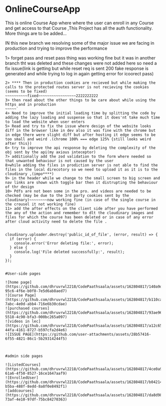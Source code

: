 # OnlineCourseApp
This is online Course App where where the user can enroll in any Course and get access to that Course ,This Project has all the auth functionality. More things are to be added...


IN this new branch we resolving some of the major issue we are facing in production and trying to improve the performance 

1> forget pass and reset pass thing was working fine but it was in another branch tht was deleted and these changes were not added here so need a fix
issue(link is getting but while reset req is sent 200 fake response is generated and while trying to log in again getting error for icoorect pass)
~~~~~~~~~~~fixed~~~~~~~~~~~~~~~~11111111111
2> **** Then in production cookies are recieved but while making the calls to the protected routes server is not recieving the cookies (seems to be fixed)
~~~~~~~~~~fixed~~~~~~~~~~~~~~~~~2222222222
3> then read about the other things to be care about while using the https and in production
~~~~~`
4> Need to improve the initial loading time by splitting the code by adding the lazy loading and suspense so that it does'nt take much time to load the website when user enters
5> Read and try to fix the issue where design of the website looks diff in the browser like in dev also it was fine with the chrome but in edge there were slight diff but after hosting it edge seems to be too small and weird .(chrome 100% === edge 125% {still looks weird after this})
6> try to improve the api response by deleting the complexity of the obj sent by the api(my axious inteceptor)
7> additionally add the zod validation to the form where needed so that unwanted behaviour is not caused by the user 
8>while adding the files in prodiction server is not able to find the files in the local direcotory so we need to upload it as it is to the cloudinary ,(impo****)
9> in the header while we change to the small screen to big screen and nav links are shown with toggle bar then it distrupting the behaviour of thr design 
10> Pdfs are not been some in the pro. and videos are needed to be checked (may be due to the 3rd party cookies sent by the cloudinary)~~~~~~~~now working fine (in case of the single course in the crousel it not working fine)
11> add the after effects on the client side after you have performed the any of the action and remember to dlt the cloudinary images and files for which the course has been deleted or in case of any error after cloud activity need to delete the file .


cloudinary.uploader.destroy('public_id_of_file', (error, result) => {
  if (error) {
    console.error('Error deleting file:', error);
  } else {
    console.log('File deleted successfully:', result);
  }
});


#User-side pages

![home page](https://github.com/dhruvrwl2218/CodePaathsaala/assets/162804817/140a9d8c-95c6-4f6e-b0f8-7e5d6ab8aed7)
![Course Page](https://github.com/dhruvrwl2218/CodePaathsaala/assets/162804817/b110ca4a-7abc-4e0d-abb4-716e6b30cdae)
![purchased courses](https://github.com/dhruvrwl2218/CodePaathsaala/assets/162804817/93ae969e-5518-4c90-bfa3-000bc265a097)
![videos in lec](https://github.com/dhruvrwl2218/CodePaathsaala/assets/162804817/a12c6503-44fa-4161-8727-b597cfa2d4e6)
![ISSUE PAGE](https://github.com/user-attachments/assets/28b57416-6f55-4821-86c1-5b29314244f5)



#admin side pages

![ListedCourses](https://github.com/dhruvrwl2218/CodePaathsaala/assets/162804817/4ce0a9e6-61a6-4f50-8527-16ce1647aaf9)
![EnrolledUser](https://github.com/dhruvrwl2218/CodePaathsaala/assets/162804817/b0421458-b5ba-488f-8edd-8a8f0e8492f1)
![addcourses](https://github.com/dhruvrwl2218/CodePaathsaala/assets/162804817/da8d981e-73af-4e10-97df-75bc84270363)
